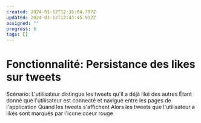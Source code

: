 ```yaml
---
created: 2024-01-12T12:35:04.707Z
updated: 2024-01-12T12:43:45.912Z
assigned: ""
progress: 0
tags: []
---
```


# Fonctionnalité: Persistance des likes sur tweets

Scénario: L'utilisateur distingue les tweets qu'il a déjà liké des autres
  Étant donné que l'utilisateur est connecté et navigue entre les pages de l'application
  Quand les tweets s'affichent
  Alors les tweets que l'utilisateur a likés sont marqués par l'icone coeur rouge
